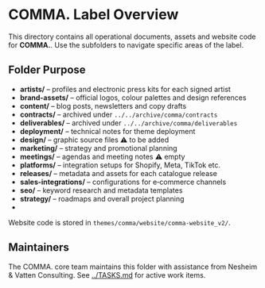 # COMMA. Label Overview

This directory contains all operational documents, assets and website code for **COMMA.**. Use the subfolders to navigate specific areas of the label.

## Folder Purpose
- **artists/** – profiles and electronic press kits for each signed artist
- **brand-assets/** – official logos, colour palettes and design references
- **content/** – blog posts, newsletters and copy drafts
 - **contracts/** – archived under `../../archive/comma/contracts`
 - **deliverables/** – archived under `../../archive/comma/deliverables`
- **deployment/** – technical notes for theme deployment
- **design/** – graphic source files ⚠️ to be added
- **marketing/** – strategy and promotional planning
- **meetings/** – agendas and meeting notes ⚠️ empty
- **platforms/** – integration setups for Shopify, Meta, TikTok etc.
- **releases/** – metadata and assets for each catalogue release
- **sales-integrations/** – configurations for e‑commerce channels
- **seo/** – keyword research and metadata templates
- **strategy/** – roadmaps and overall project planning
-
Website code is stored in `themes/comma/website/comma-website_v2/`.

## Maintainers
The COMMA. core team maintains this folder with assistance from Nesheim & Vatten Consulting. See [../TASKS.md](TASKS.md) for active work items.
